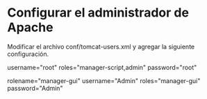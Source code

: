 # Configurar el administrador de Apache

Modificar el archivo conf/tomcat-users.xml y agregar la siguiente configuración.

username="root" 
roles="manager-script,admin" 
password="root"

rolename="manager-gui"
username="Admin" 
roles="manager-gui" 
password="Admin"


